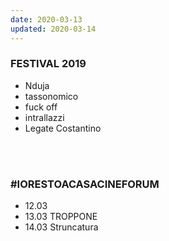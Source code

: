 ```yaml
---
date: 2020-03-13
updated: 2020-03-14
---
```

### FESTIVAL 2019

- Nduja
- tassonomico
- fuck off
- intrallazzi
- Legate Costantino

<br>
<br>

### \#IORESTOACASACINEFORUM

- 12.03 
- 13.03 TROPPONE
- 14.03 Struncatura